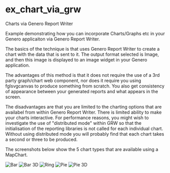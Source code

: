 # ex_chart_via_grw
Charts via Genero Report Writer 

Example demonstrating how you can incorporate Charts/Graphs etc in your Genero applicaiton via Genero Report Writer.

The basics of the technique is that uses Genero Report Writer to create a chart with the data that is sent to it.  The output format selected is Image, and then this image is displayed to an image widget in your Genero application.

The advantages of this method is that it does not require the use of a 3rd party graph/chart web component, nor does it require you using fglsvgcanvas to produce something from scratch.  You also get consistency of appearance between your generated reports and what appears in the screen.

The disadvantages are that you are limited to the charting options that are availabel from within Genero Report Writer.
There is limited ability to make your charts interactive.
For performance reasons, you might wish to investigate the use of "distributed mode" within GRW so that the initialisation of the reporting libraries is not called for each individual chart.  Without using distributed mode you will probably find that each chart takes a second or three to be produced.

The screenshots below show the 5 chart types that are available using a MapChart.

![Bar](https://github.com/FourjsGenero/ex_chart_via_grw/assets/13615993/d41194de-0353-4c18-bb13-d55f123cbc48)
![Bar 3D](https://github.com/FourjsGenero/ex_chart_via_grw/assets/13615993/5178d12e-98ea-4939-92b6-6cb6f9c949ea)
![Ring](https://github.com/FourjsGenero/ex_chart_via_grw/assets/13615993/f49bde29-836c-4cdd-ac1c-6d8e05b30560)
![Pie](https://github.com/FourjsGenero/ex_chart_via_grw/assets/13615993/edd3ae15-5095-4d56-bb62-1744e4f4870b)
![Pie 3D](https://github.com/FourjsGenero/ex_chart_via_grw/assets/13615993/b1d83ced-b4a5-417d-a11d-547a34b8783e)
